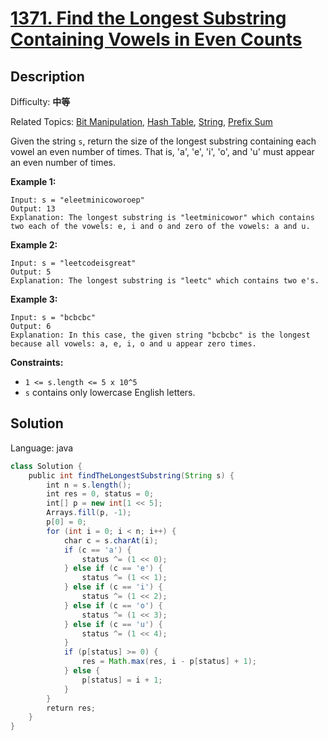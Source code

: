 # [1371\. Find the Longest Substring Containing Vowels in Even Counts](https://leetcode.cn/problems/find-the-longest-substring-containing-vowels-in-even-counts/)

## Description

Difficulty: **中等**  

Related Topics: [Bit Manipulation](https://leetcode.cn/tag/bit-manipulation/), [Hash Table](https://leetcode.cn/tag/hash-table/), [String](https://leetcode.cn/tag/string/), [Prefix Sum](https://leetcode.cn/tag/prefix-sum/)


Given the string `s`, return the size of the longest substring containing each vowel an even number of times. That is, 'a', 'e', 'i', 'o', and 'u' must appear an even number of times.

**Example 1:**

```
Input: s = "eleetminicoworoep"
Output: 13
Explanation: The longest substring is "leetminicowor" which contains two each of the vowels: e, i and o and zero of the vowels: a and u.
```

**Example 2:**

```
Input: s = "leetcodeisgreat"
Output: 5
Explanation: The longest substring is "leetc" which contains two e's.
```

**Example 3:**

```
Input: s = "bcbcbc"
Output: 6
Explanation: In this case, the given string "bcbcbc" is the longest because all vowels: a, e, i, o and u appear zero times.
```

**Constraints:**

*   `1 <= s.length <= 5 x 10^5`
*   `s` contains only lowercase English letters.


## Solution

Language: java

```java
class Solution {
    public int findTheLongestSubstring(String s) {
        int n = s.length();
        int res = 0, status = 0;
        int[] p = new int[1 << 5];
        Arrays.fill(p, -1);
        p[0] = 0;
        for (int i = 0; i < n; i++) {
            char c = s.charAt(i);
            if (c == 'a') {
                status ^= (1 << 0);
            } else if (c == 'e') {
                status ^= (1 << 1);
            } else if (c == 'i') {
                status ^= (1 << 2);
            } else if (c == 'o') {
                status ^= (1 << 3);
            } else if (c == 'u') {
                status ^= (1 << 4);
            }
            if (p[status] >= 0) {
                res = Math.max(res, i - p[status] + 1);
            } else {
                p[status] = i + 1;
            }
        }
        return res;
    }
}
```
